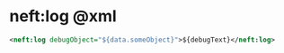 neft:log @xml
=============

```xml
<neft:log debugObject="${data.someObject}">${debugText}</neft:log>
```


